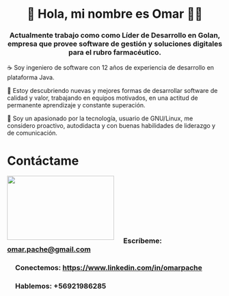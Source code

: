 <h1 align="center">👋 Hola, mi nombre es Omar 👨‍💻 </h1>
<h3 align="center">Actualmente trabajo como como Líder de Desarrollo en Golan, empresa que provee software de gestión y soluciones digitales para el rubro farmacéutico.</h3>

☕ Soy ingeniero de software con 12 años de experiencia de desarrollo en plataforma Java.

💪 Estoy descubriendo nuevas y mejores formas de desarrollar software de calidad y valor, trabajando en equipos motivados, en una actitud de permanente aprendizaje y constante superación. 

🐧 Soy un apasionado por la tecnología, usuario de GNU/Linux, me considero proactivo, autodidacta y con buenas habilidades de liderazgo y de comunicación.

# Contáctame

<a href="https://github.com/sponsors/M0nica"><img align="left" width="250" height="150" src="https://cdn.lowgif.com/full/29c9d106a4b4640d-jim-carrey-geek-gifs-find-share-on-giphy.gif?raw=true"></a><br><br><br><br><br><br><br>

### <img src="https://cdn-icons-png.flaticon.com/512/281/281769.png" width="15" height="15"> Escríbeme: omar.pache@gmail.com
### <img src="https://www.svgrepo.com/show/303299/linkedin-icon-2-logo.svg" width="15" height="15"> Conectemos: https://www.linkedin.com/in/omarpache
### <img src="https://cdn.icon-icons.com/icons2/2119/PNG/512/social_whatsapp_icon_131217.png" width="15" height="15"> Hablemos: +56921986285
